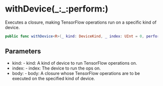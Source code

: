 # withDevice(\_:\_:perform:)

Executes a closure, making TensorFlow operations run on a specific kind of device.

``` swift
public func withDevice<R>(_ kind: DeviceKind, _ index: UInt = 0, perform body: () throws -> R) rethrows -> R
```

## Parameters

  - kind: - kind: A kind of device to run TensorFlow operations on.
  - index: - index: The device to run the ops on.
  - body: - body: A closure whose TensorFlow operations are to be executed on the specified kind of device.
